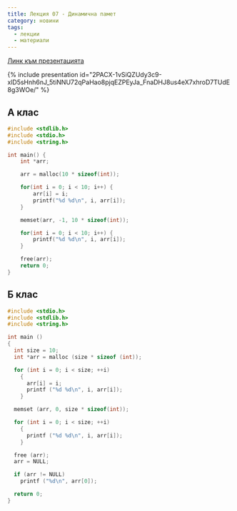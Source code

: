 ```yaml
---
title: Лекция 07 - Динамична памет
category: новини
tags:
  - лекции
  - материали
---
```


[Линк към презентацията](https://docs.google.com/presentation/d/16bCkwgicrvq-Mi9qaFpvDXPNflxyNQqtzTbRB2yxGxU/edit?usp=sharing)

{% include presentation id="2PACX-1vSiQZUdy3c9-xlD5sHnh6nJ_5tiNNU72qPaHao8pjqEZPEyJa_FnaDHJ8us4eX7xhroD7TUdE8g3WOe/" %}

## А клас
```c
#include <stdlib.h>
#include <stdio.h>
#include <string.h>

int main() {
    int *arr;

    arr = malloc(10 * sizeof(int));

    for(int i = 0; i < 10; i++) {
        arr[i] = i;
        printf("%d %d\n", i, arr[i]);
    }

    memset(arr, -1, 10 * sizeof(int));

    for(int i = 0; i < 10; i++) {
        printf("%d %d\n", i, arr[i]);
    }

    free(arr);
    return 0;
}
```

## Б клас
```c
#include <stdio.h>
#include <stdlib.h>
#include <string.h>

int main ()
{
  int size = 10;
  int *arr = malloc (size * sizeof (int));

  for (int i = 0; i < size; ++i)
    {
      arr[i] = i;
      printf ("%d %d\n", i, arr[i]);
    }

  memset (arr, 0, size * sizeof(int));

  for (int i = 0; i < size; ++i)
    {
      printf ("%d %d\n", i, arr[i]);
    }

  free (arr);
  arr = NULL;

  if (arr != NULL)
    printf ("%d\n", arr[0]);

  return 0;
}
```
